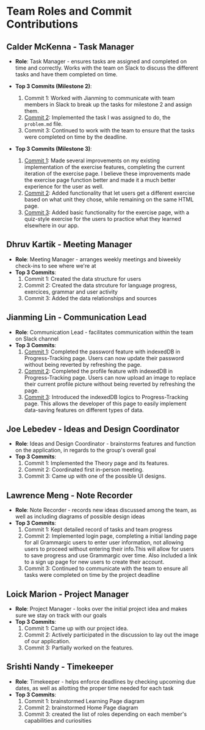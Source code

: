 # Team Roles and Commit Contributions

## Calder McKenna - Task Manager

- **Role**: Task Manager - ensures tasks are assigned and completed on time and correctly. Works with the team on Slack to discuss the different tasks and have them completed on time.
- **Top 3 Commits (Milestone 2)**:
  1. Commit 1: Worked with Jianming to communicate with team members in Slack to break up the tasks for milestone 2 and assign them.
  2. [Commit 2](https://github.com/JianmingLinUMass/ms02/commit/5cd3f5aa983d1283a9185c5466fde5c5b893c154): Implemented the task I was assigned to do, the `problem.md` file.
  3. Commit 3: Continued to work with the team to ensure that the tasks were completed on time by the deadline.

- **Top 3 Commits (Milestone 3)**:
  1. [Commit 1](https://github.com/JianmingLinUMass/ms02/commit/5bafda6db68a1f78aa19b7080b7eb41e6180de47): Made several improvements on my existing implementation of the exercise features, completing the current iteration of the exercise page. I believe these improvements made the exercise page function better and made it a much better experience for the user as well.
  2. [Commit 2](https://github.com/JianmingLinUMass/ms02/commit/8d63e8144aa6dfed9d06583727aa54635e6040ef): Added functionality that let users get a different exercise based on what unit they chose, while remaining on the same HTML page.
  3. [Commit 3](https://github.com/JianmingLinUMass/ms02/commit/1711443feea63b7ce23422507dcce2d3223493a6): Added basic functionality for the exercise page, with a quiz-style exercise for the users to practice what they learned elsewhere in our app.

## Dhruv Kartik - Meeting Manager

- **Role**: Meeting Manager - arranges weekly meetings and biweekly check-ins to see where we're at
- **Top 3 Commits**:
  1. Commit 1: Created the data structure for users
  2. Commit 2: Created the data strcuture for language progress, exercices, grammar and user activity
  3. Commit 3: Added the data relationships and sources

## Jianming Lin - Communication Lead

- **Role**: Communication Lead - facilitates communication within the team on Slack channel
- **Top 3 Commits**:
  1. [Commit 1](https://github.com/JianmingLinUMass/ms02/tree/c17257dfb2d19639ffc52e7152a27ee6c967f13e): Completed the password feature with indexedDB in Progress-Tracking page. Users can now update their password without being reverted by refreshing the page.
  2. [Commit 2](https://github.com/JianmingLinUMass/ms02/tree/20f4a7cb44bc44ffeb365c9bbc87132d9b452372): Completed the profile feature with indexedDB in Progress-Tracking page. Users can now upload an image to replace their current profile picture without being reverted by refreshing the page.
  3. [Commit 3](https://github.com/JianmingLinUMass/ms02/commit/b6b97c06fda693778bfa98cd0579b48c64893f1e): Introduced the indexedDB logics to Progress-Tracking page. This allows the developer of this page to easily implement data-saving features on different types of data.

## Joe Lebedev - Ideas and Design Coordinator

- **Role**: Ideas and Design Coordinator - brainstorms features and function on the application, in regards to the group's overall goal
- **Top 3 Commits**:
  1. Commit 1: Implemented the Theory page and its features.
  2. Commit 2: Coordinated first in-person meeting.
  3. Commit 3: Came up with one of the possible UI designs.

## Lawrence Meng - Note Recorder

- **Role**: Note Recorder - records new ideas discussed among the team, as well as including diagrams of possible design ideas
- **Top 3 Commits**:
  1. Commit 1: Kept detailed record of tasks and team progress
  2. Commit 2: Implemented login page, completing a initial landing page for all Grammargic users to enter user information, not allowing users to proceed without entering their info.This will allow for users to save progress and use Grammargic over time. Also included a link to a sign up page for new users to create their account. 
  3. Commit 3: Continued to communicate with the team to ensure all tasks were completed on time by the project deadline

## Loick Marion - Project Manager

- **Role**: Project Manager - looks over the initial project idea and makes sure we stay on track with our goals
- **Top 3 Commits**:
  1. Commit 1: Came up with our project idea.
  2. Commit 2: Actively participated in the discussion to lay out the image of our application.
  3. Commit 3: Partially worked on the features.

## Srishti Nandy - Timekeeper

- **Role**: Timekeeper - helps enforce deadlines by checking upcoming due dates, as well as allotting the proper time needed for each task
- **Top 3 Commits**:
  1. Commit 1: brainstormed Learning Page diagram
  2. Commit 2: brainstormed Home Page diagram
  3. Commit 3: created the list of roles depending on each member's capabilities and curiosities
